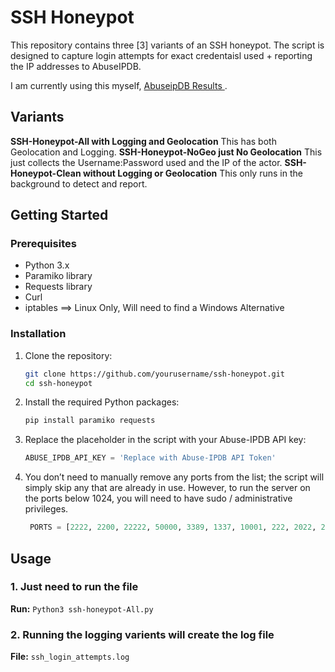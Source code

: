 # SSH Honeypot

This repository contains three [3] variants of an SSH honeypot. The script is designed to capture login attempts for exact credentaisl used + reporting the IP addresses to AbuseIPDB. 

I am currently using this myself, [ AbuseipDB Results ](https://www.abuseipdb.com/user/137416) .

## Variants
 **SSH-Honeypot-All with Logging and Geolocation** This has both Geolocation and Logging.
 **SSH-Honeypot-NoGeo just No Geolocation** This just collects the Username:Password used and the IP of the actor.
 **SSH-Honeypot-Clean without Logging or Geolocation** This only runs in the background to detect and report. 

## Getting Started
### Prerequisites
- Python 3.x
- Paramiko library
- Requests library
- Curl
- iptables  ==> Linux Only, Will need to find a Windows Alternative

### Installation

1. Clone the repository:
    ```sh
    git clone https://github.com/yourusername/ssh-honeypot.git
    cd ssh-honeypot
    ```

2. Install the required Python packages:
    ```sh
    pip install paramiko requests
    ```

3. Replace the placeholder in the script with your Abuse-IPDB API key:
    ```python
    ABUSE_IPDB_API_KEY = 'Replace with Abuse-IPDB API Token'
    ```
4. You don’t need to manually remove any ports from the list; the script will simply skip any that are already in use.
    However, to run the server on the ports below 1024, you will need to have sudo / administrative privileges.
   ```python
    PORTS = [2222, 2200, 22222, 50000, 3389, 1337, 10001, 222, 2022, 2181, 23, 2000, 830, 2002, 5353, 8081, 6000, 5900]
    ```
   
## Usage

### 1. Just need to run the file

**Run:** `Python3 ssh-honeypot-All.py`

### 2. Running the logging varients will create the log file
**File:** `ssh_login_attempts.log`

